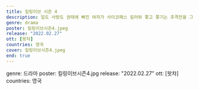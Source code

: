 ```yaml
---
title: 킬링이브 시즌 4
description: 일도 사랑도 권태에 빠진 여자가 사이코패스 킬러와 쫓고 쫓기는 추격전을 그린 드라마. 범죄 심리에 병적인 흥미를 가진 영국 정보국 요원 이브, 청부 살인에 희열을 느끼며 살아가는 사이코패스 킬러 빌라넬. 알 수 없는 집착에 사로잡혀 서로를 쫓기 시작한다.
genre: drama
poster: 킬링이브시즌4.jpeg
release: "2022.02.27"
ott: [왓챠]
countries: 영국
cover: 킬링이브시즌4.jpeg
end: true
---
```


genre: 드라마
poster: 킬링이브시즌4.jpg
release: "2022.02.27"
ott: [왓챠]
countries: 영국

